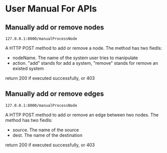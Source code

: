 # User Manual For APIs

## Manually add or remove nodes
```
127.0.0.1:8000/manualProcessNode
```
A HTTP POST method to add or remove a node. The method has two fiedls:
- nodeName. The name of the system user tries to manipulate
- action. "add" stands for add a system, "remove" stands for remove an existed system 

return 200 if executed successfully, or 403

## Manually add or remove edges
```
127.0.0.1:8000/manualProcessNode
```
A HTTP POST method to add or remove an edge between two nodes. The method has two fiedls:
- source. The name of the source 
- dest.  The name of the destination 

return 200 if executed successfully, or 403